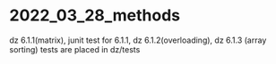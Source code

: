 # 2022_03_28_methods
dz 6.1.1(matrix), junit test for 6.1.1, dz 6.1.2(overloading), dz 6.1.3 (array sorting)
tests are placed in dz/tests
